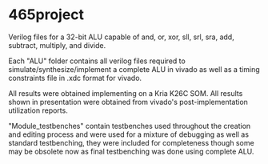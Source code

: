 # 465project
Verilog files for a 32-bit ALU capable of and, or, xor, sll, srl, sra, add, subtract, multiply, and divide.

Each "ALU" folder contains all verilog files required to simulate/synthesize/implement a complete ALU in vivado as well as a timing constraints file in .xdc format for vivado.

All results were obtained implementing on a Kria K26C SOM. All results shown in presentation were obtained from vivado's post-implementation utilization reports.

"Module_testbenches" contain testbenches used throughout the creation and editing process and were used for a mixture of debugging as well as standard testbenching, they were included for completeness though some may be obsolete now as final testbenching was done using complete ALU.
